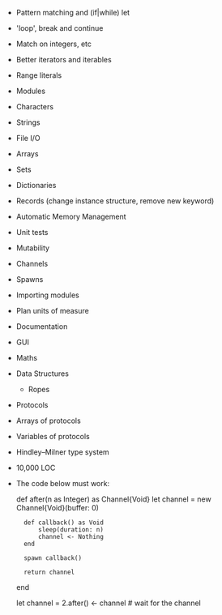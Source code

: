 - Pattern matching and (if|while) let
- 'loop', break and continue
- Match on integers, etc
- Better iterators and iterables
- Range literals

- Modules
- Characters
- Strings

- File I/O
- Arrays
- Sets
- Dictionaries
- Records (change instance structure, remove new keyword)
- Automatic Memory Management
- Unit tests
- Mutability
- Channels
- Spawns
- Importing modules
- Plan units of measure
- Documentation
- GUI
- Maths
- Data Structures
  - Ropes
- Protocols
- Arrays of protocols
- Variables of protocols
- Hindley–Milner type system

- 10,000 LOC

- The code below must work:

    def after(n as Integer) as Channel{Void}
        let channel = new Channel{Void}(buffer: 0)
    
        def callback() as Void
            sleep(duration: n)
            channel <- Nothing
        end
    
        spawn callback()
    
        return channel
    end
    
    let channel = 2.after()
    <- channel  # wait for the channel
